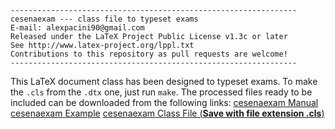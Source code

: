 ```
----------------------------------------------------------------
cesenaexam --- class file to typeset exams
E-mail: alexpacini90@gmail.com
Released under the LaTeX Project Public License v1.3c or later
See http://www.latex-project.org/lppl.txt
Contributions to this repository as pull requests are welcome!
----------------------------------------------------------------
```

This LaTeX document class has been designed to typeset exams.
To make the ```.cls``` from the ```.dtx``` one, just run
```make```.
The processed files ready to be included can be downloaded from
the following links:
[cesenaexam Manual](https://alexpacini.github.io/cesenaexam/build/cesenaexam.pdf)
[cesenaexam Example](https://alexpacini.github.io/cesenaexam/build/cesenaexam_example.pdf)
[cesenaexam Class File (**Save with file extension .cls**)](https://alexpacini.github.io/cesenaexam/build/cesenaexam.cls)



